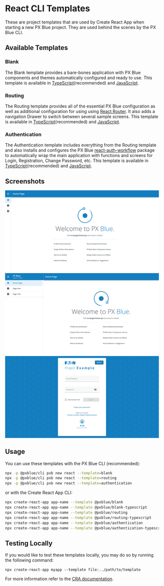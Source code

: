 # React CLI Templates

These are project templates that are used by Create React App when starting a new PX Blue project. They are used behind the scenes by the PX Blue CLI.

## Available Templates

### Blank
The Blank template provides a bare-bones application with PX Blue components and themes automatically configured and ready to use. This template is available in [TypeScript](https://www.npmjs.com/package/@pxblue/cra-template-blank-typescript)(recommended) and [JavaScript](https://www.npmjs.com/package/@pxblue/cra-template-blank).

### Routing
The Routing template provides all of the essential PX Blue configuration as well as additional configuration for using using [React Router](https://reactrouter.com/). It also adds a navigation Drawer to switch between several sample screens. This template is available in [TypeScript](https://www.npmjs.com/package/@pxblue/cra-template-routing-typescript)(recommended) and [JavaScript](https://www.npmjs.com/package/@pxblue/cra-template-routing).

### Authentication
The Authentication template includes everything from the Routing template and also installs and configures the PX Blue [react-auth-workflow](https://www.npmjs.com/package/@pxblue/react-auth-workflow) package to automatically wrap the main application with functions and screens for Login, Registration, Change Password, etc. This template is available in [TypeScript](https://www.npmjs.com/package/@pxblue/cra-template-authentication-typescript)(recommended) and [JavaScript](https://www.npmjs.com/package/@pxblue/cra-template-authentication).


## Screenshots
![Routing Template With Collapsed Drawer](./images/routing.png)
![Routing Template With Expanded Drawer](./images/routing-expanded.png)
![Routing Template With Collapsed Drawer](./images/authentication.png)

## Usage
You can use these templates with the PX Blue CLI (recommended):

```sh
npx -p @pxblue/cli pxb new react --template=blank
npx -p @pxblue/cli pxb new react --template=routing
npx -p @pxblue/cli pxb new react --template=authentication
```

or with the Create React App CLI:

```sh
npx create-react-app app-name --template @pxblue/blank
npx create-react-app app-name --template @pxblue/blank-typescript
npx create-react-app app-name --template @pxblue/routing
npx create-react-app app-name --template @pxblue/routing-typescript
npx create-react-app app-name --template @pxblue/authentication
npx create-react-app app-name --template @pxblue/authentication-typescript
```

## Testing Locally
If you would like to test these templates locally, you may do so by running the following command:
```
npx create-react-app myapp --template file:../path/to/template
```
For more information refer to the [CRA documentation](https://create-react-app.dev/docs/custom-templates/).